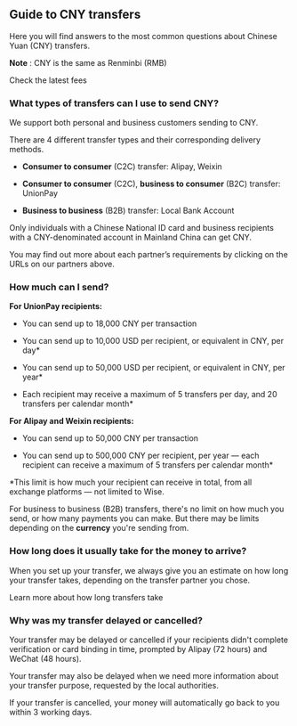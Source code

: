 ## Guide to CNY transfers  
Here you will find answers to the most common questions about Chinese Yuan (CNY) transfers.

 **Note** : CNY is the same as Renminbi (RMB)

Check the latest fees

###  **What types of transfers can I use to send CNY?**

We support both personal and business customers sending to CNY. 

There are 4 different transfer types and their corresponding delivery methods. 

  * **Consumer to consumer** (C2C) transfer: Alipay, Weixin

  *  **Consumer to consumer** (C2C), **business to consumer** (B2C) transfer: UnionPay

  *  **Business to business** (B2B) transfer: Local Bank Account




Only individuals with a Chinese National ID card and business recipients with a CNY-denominated account in Mainland China can get CNY. 

You may find out more about each partner’s requirements by clicking on the URLs on our partners above.

###  **How much can I send?**

 **For UnionPay recipients:**

  * You can send up to 18,000 CNY per transaction

  * You can send up to 10,000 USD per recipient, or equivalent in CNY, per day*

  * You can send up to 50,000 USD per recipient, or equivalent in CNY, per year*

  * Each recipient may receive a maximum of 5 transfers per day, and 20 transfers per calendar month*




 **For Alipay and Weixin recipients:**

  * You can send up to 50,000 CNY per transaction

  * You can send up to 500,000 CNY per recipient, per year — each recipient can receive a maximum of 5 transfers per calendar month*




*This limit is how much your recipient can receive in total, from all exchange platforms — not limited to Wise.

For business to business (B2B) transfers, there's no limit on how much you send, or how many payments you can make. But there may be limits depending on the **currency** you're sending from. 

### **How long does it usually take for the money to arrive?**

When you set up your transfer, we always give you an estimate on how long your transfer takes, depending on the transfer partner you chose. 

Learn more about how long transfers take

###  **Why was my transfer delayed or cancelled?**

Your transfer may be delayed or cancelled if your recipients didn't complete verification or card binding in time, prompted by Alipay (72 hours) and WeChat (48 hours). 

Your transfer may also be delayed when we need more information about your transfer purpose, requested by the local authorities.

If your transfer is cancelled, your money will automatically go back to you within 3 working days.